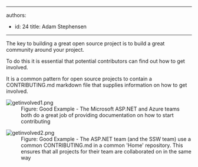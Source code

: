 

---
authors:
  - id: 24
    title: Adam Stephensen
---




<span class='intro'> <p>The key to building a great open source project is to build a great community around your project.</p><p>To do this it is essential that potential contributors can find out how to get involved.​</p> </span>

<p>​​It is a common pattern for open source projects to contain a CONTRIBUTING.md markdown file that supplies information on how to get involved.​​
</p><dl class="goodImage"><dt>
      <img src="/PublishingImages/getinvolved1.png" alt="getinvolved1.png" />
   </dt><dd>Figure&#58; Good Example - The Microsoft ASP.NET and Azure teams both do a great job of providing documentation on how to start contributing</dd></dl><dl class="goodImage"><dt>
         <img src="/PublishingImages/getinvolved2.png" alt="getinvolved2.png" />
      </dt><dd>Figure&#58; Good Example - The ASP.NET team (and the SSW team) use a common CONTRIBUTING.md in a common 'Home' repository. This ensures that all projects for their team are collaborated on in the same way</dd></dl>


